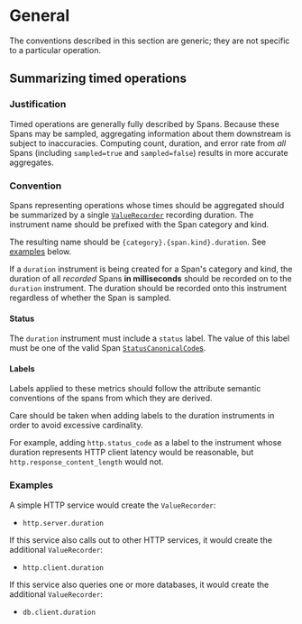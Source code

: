 # General

The conventions described in this section are generic; they are not specific to a
particular operation.

## Summarizing timed operations

### Justification

Timed operations are generally fully described by Spans. Because these Spans may be
sampled, aggregating information about them downstream is subject to inaccuracies.
Computing count, duration, and error rate from _all_ Spans (including `sampled=true` and
`sampled=false`) results in more accurate aggregates.

### Convention

Spans representing operations whose times should be aggregated should be summarized by
a single [`ValueRecorder`](../api.md#valuerecorder) recording duration. The instrument
name should be prefixed with the Span category and kind.

The resulting name should be `{category}.{span.kind}.duration`.
See [examples](#examples) below.

If a `duration` instrument is being created for a Span's category and kind, the duration
of all _recorded_ Spans **in milliseconds** should be recorded on to the `duration`
instrument.  The duration should be recorded onto this instrument regardless of whether
the Span is sampled.

#### Status

The `duration` instrument must include a `status` label. The value of this label must be
one of the valid Span [`StatusCanonicalCode`s](../api.md#statuscanonicalcode).

#### Labels

Labels applied to these metrics should follow the attribute semantic conventions of the
spans from which they are derived.

Care should be taken when adding labels to the duration instruments in order to avoid
excessive cardinality.

For example, adding `http.status_code` as a label to the instrument whose duration
represents HTTP client latency would be reasonable, but `http.response_content_length` would not.

### Examples

A simple HTTP service would create the `ValueRecorder`:

* `http.server.duration`

If this service also calls out to other HTTP services, it would create the
additional `ValueRecorder`:

* `http.client.duration`

If this service also queries one or more databases, it would create the
additional `ValueRecorder`:

* `db.client.duration`
